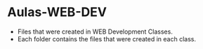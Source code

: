 # Aulas-WEB-DEV

- Files that were created in WEB Development Classes.
- Each folder contains the files that were created in each class.
